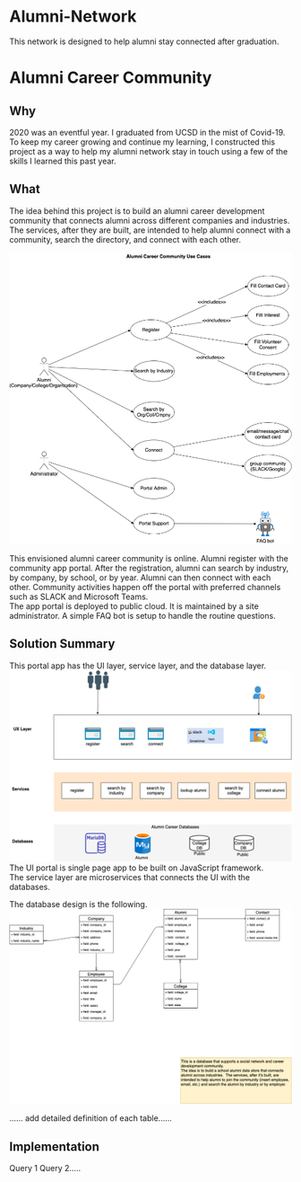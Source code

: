 # Alumni-Network
This network is designed to help alumni stay connected after graduation. 

# Alumni Career Community

## Why

2020 was an eventful year. I graduated from UCSD in the mist of Covid-19. To keep my career growing and continue my learning, I constructed this project as a way to help my alumni network stay in touch using a few of the skills I learned this past year. 


## What

The idea behind this project is to build an alumni career development community that connects alumni across different companies and industries. The services, after they are built, are intended to help alumni connect with a community, search the directory, and connect with each other.

<!--Alumni Career Community (./Alumni%20Project-Context%20diagrams.png) -->

![Alumni Career Community Use Cases](Alumni%20Project-Use%20Cases.png)

This envisioned alumni career community is online.  Alumni register with the community app portal. After the registration, alumni can search by industry, by company, by school, or by year. Alumni can then connect with each other. Community activities happen off the portal with preferred channels such as SLACK and Microsoft Teams.  
The app portal is deployed to public cloud. It is maintained by a site administrator. A simple FAQ bot is setup to handle the routine questions.  

## Solution Summary
This portal app has the UI layer, service layer, and the database layer.  
![Alumni Career Community Context](Alumni%20Project.png)
The UI portal is single page app to be built on JavaScript framework.  
The service layer are microservices that connects the UI with the databases. 

The database design is the following. 
![Alumni Career Community Database](Alumni%20Project-data%20modeling.png)

......  add detailed definition of each table......

## Implementation
Query 1
Query 2.....

